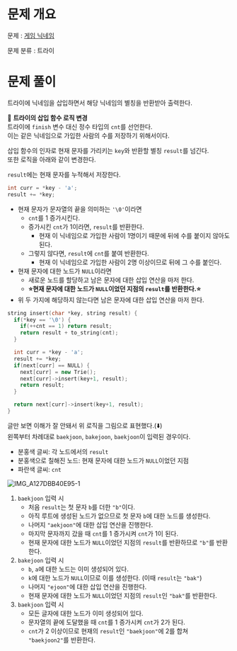 # 문제 개요

문제 : [게임 닉네임](https://www.acmicpc.net/problem/16934)

문제 분류 : 트라이

# 문제 풀이

트라이에 닉네임을 삽입하면서 해당 닉네임의 별칭을 반환받아 출력한다.

📌 **트라이의 삽입 함수 로직 변경**  
트라이에 `finish` 변수 대신 정수 타입의 `cnt`를 선언한다.  
이는 같은 닉네임으로 가입한 사람의 수를 저장하기 위해서이다.

삽입 함수의 인자로 현재 문자를 가리키는 `key`와 반환할 별칭 `result`를 넘긴다.  
또한 로직을 아래와 같이 변경한다.

`result`에는 현재 문자를 누적해서 저장한다.

```cpp
int curr = *key - 'a';
result += *key;
```

- 현재 문자가 문자열의 끝을 의미하는 `'\0'`이라면
  - `cnt`를 1 증가시킨다.
  - 증가시킨 `cnt`가 1이라면, `result`를 반환한다.
    - 현재 이 닉네임으로 가입한 사람이 1명이기 때문에 뒤에 수를 붙이지 않아도 된다.
  - 그렇지 않다면, `result`에 `cnt`를 붙여 반환한다.
    - 현재 이 닉네임으로 가입한 사람이 2명 이상이므로 뒤에 그 수를 붙인다.
- 현재 문자에 대한 노드가 `NULL`이라면
  - 새로운 노드를 할당하고 남은 문자에 대한 삽입 연산을 마저 한다.
  - **⭐️현재 문자에 대한 노드가 `NULL`이었던 지점의 `result`를 반환한다.⭐️**
- 위 두 가지에 해당하지 않는다면 남은 문자에 대한 삽입 연산을 마저 한다.

```cpp
string insert(char *key, string result) {
  if(*key == '\0') {
    if(++cnt == 1) return result;
    return result + to_string(cnt);
  }

  int curr = *key - 'a';
  result += *key;
  if(next[curr] == NULL) {
    next[curr] = new Trie();
    next[curr]->insert(key+1, result);
    return result;
  }

  return next[curr]->insert(key+1, result);
}
```

글만 보면 이해가 잘 안돼서 위 로직을 그림으로 표현했다.(⬇️)  
왼쪽부터 차례대로 `baekjoon`, `bakejoon`, `baekjoon`이 입력된 경우이다.

- 분홍색 글씨: 각 노드에서의 `result`
- 분홍색으로 칠해진 노드: 현재 문자에 대한 노드가 `NULL`이었던 지점
- 파란색 글씨: `cnt`

![IMG_A127DBB40E95-1](https://user-images.githubusercontent.com/57346428/215028456-f62dec1b-89f4-41ed-b91a-0f2aad2795de.jpeg)

1. `baekjoon` 입력 시
   - 처음 `result`는 첫 문자 `b`를 더한 `"b"`이다.
   - 아직 루트에 생성된 노드가 없으므로 첫 문자 `b`에 대한 노드를 생성한다.
   - 나머지 `"aekjoon"`에 대한 삽입 연산을 진행한다.
   - 마지막 문자까지 갔을 때 `cnt`를 1 증가시켜 `cnt`가 1이 된다.
   - 현재 문자에 대한 노드가 `NULL`이었던 지점의 `result`를 반환하므로 `"b"`를 반환한다.
2. `bakejoon` 입력 시
   - `b`, `a`에 대한 노드는 이미 생성되어 있다.
   - `k`에 대한 노드가 `NULL`이므로 이를 생성한다. (이때 `result`는 `"bak"`)
   - 나머지 `"ejoon"`에 대한 삽입 연산을 진행한다.
   - 현재 문자에 대한 노드가 `NULL`이었던 지점의 `result`인 `"bak"`를 반환한다.
3. `baekjoon` 입력 시
   - 모든 글자에 대한 노드가 이미 생성되어 있다.
   - 문자열의 끝에 도달했을 때 `cnt`를 1 증가시켜 `cnt`가 2가 된다.
   - `cnt`가 2 이상이므로 현재의 `result`인 `"baekjoon"`에 2를 합쳐 `"baekjoon2"`를 반환한다.
